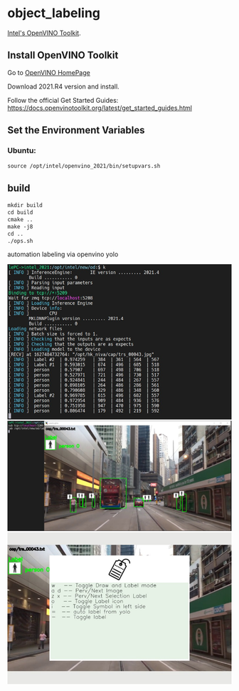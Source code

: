 # object_labeling
[Intel's OpenVINO Toolkit](https://software.intel.com/content/www/us/en/develop/tools/openvino-toolkit.html).

## Install OpenVINO Toolkit

Go to [OpenVINO HomePage](https://software.intel.com/content/www/us/en/develop/tools/openvino-toolkit.html)

Download 2021.R4 version and install.

Follow the official Get Started Guides: https://docs.openvinotoolkit.org/latest/get_started_guides.html

## Set the Environment Variables

### Ubuntu:

```
source /opt/intel/openvino_2021/bin/setupvars.sh
```

## build
```
mkdir build
cd build
cmake ..
make -j8
cd ..
./ops.sh
```

automation labeling via openvino yolo

![od_app](https://github.com/lecheel/object_labeling/blob/main/res/od_app1.jpg)
![od_lab](https://github.com/lecheel/object_labeling/blob/main/res/od_app2.jpg)
![labeling](https://github.com/lecheel/object_labeling/blob/main/res/labeling_shotcut.jpg)

